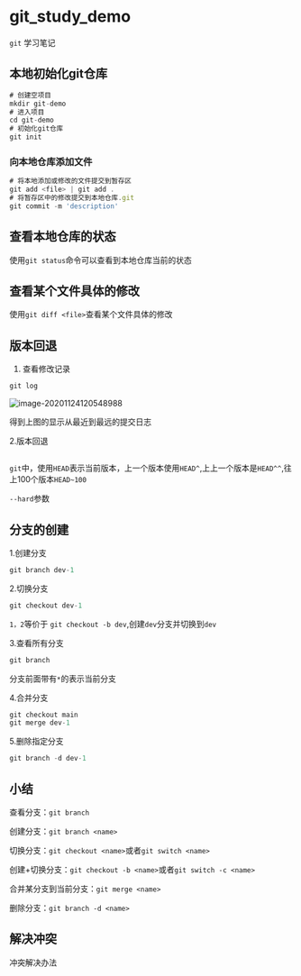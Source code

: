 # git_study_demo

`git` 学习笔记

## 本地初始化git仓库

```javascript
# 创建空项目
mkdir git-demo
# 进入项目
cd git-demo
# 初始化git仓库
git init
```

### 向本地仓库添加文件

```javascript
# 将本地添加或修改的文件提交到暂存区
git add <file> | git add .
# 将暂存区中的修改提交到本地仓库.git
git commit -m 'description'
```

## 查看本地仓库的状态
使用`git status`命令可以查看到本地仓库当前的状态

## 查看某个文件具体的修改

使用`git diff <file>`查看某个文件具体的修改

## 版本回退


1. 查看修改记录


```javascript
git log
```

![image-20201124120548988](C:\Users\admin\AppData\Roaming\Typora\typora-user-images\image-20201124120548988.png)

得到上图的显示从最近到最远的提交日志


2.版本回退

```javascript

```

`git`中，使用`HEAD`表示当前版本，上一个版本使用`HEAD^`,上上一个版本是`HEAD^^`,往上100个版本`HEAD~100`

`--hard`参数


## 分支的创建

1.创建分支

```javascript
git branch dev-1
```

2.切换分支

```javascript
git checkout dev-1
```

`1，2`等价于 `git checkout -b dev`,创建`dev`分支并切换到`dev`

3.查看所有分支

```javascript
git branch
```

分支前面带有`*`的表示当前分支

4.合并分支

```javascript
git checkout main
git merge dev-1
```

5.删除指定分支

```javascript
git branch -d dev-1
```

## 小结

查看分支：`git branch`

创建分支：`git branch <name>`

切换分支：`git checkout <name>`或者`git switch <name>`

创建+切换分支：`git checkout -b <name>`或者`git switch -c <name>`

合并某分支到当前分支：`git merge <name>`

删除分支：`git branch -d <name>`

## 解决冲突

冲突解决办法
